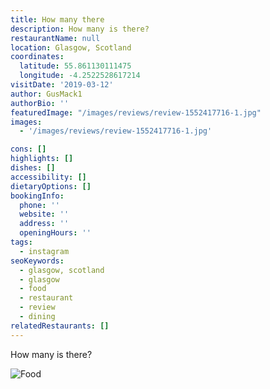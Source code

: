 ```yaml
---
title: How many there
description: How many is there?
restaurantName: null
location: Glasgow, Scotland
coordinates:
  latitude: 55.861130111475
  longitude: -4.2522528617214
visitDate: '2019-03-12'
author: GusMack1
authorBio: ''
featuredImage: "/images/reviews/review-1552417716-1.jpg"
images:
  - '/images/reviews/review-1552417716-1.jpg'

cons: []
highlights: []
dishes: []
accessibility: []
dietaryOptions: []
bookingInfo:
  phone: ''
  website: ''
  address: ''
  openingHours: ''
tags:
  - instagram
seoKeywords:
  - glasgow, scotland
  - glasgow
  - food
  - restaurant
  - review
  - dining
relatedRestaurants: []
---
```


How many is there?

![Food](/images/reviews/review-1552417716-1.jpg)
